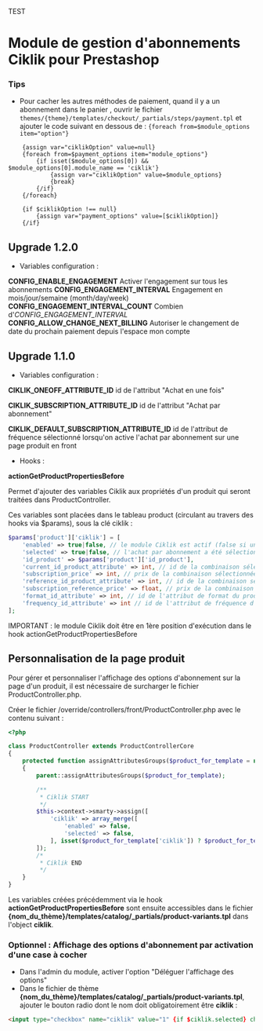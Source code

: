 TEST
# Module de gestion d'abonnements Ciklik pour Prestashop

### Tips

* Pour cacher les autres méthodes de paiement, quand il y a un abonnement dans le panier ,
ouvrir le fichier `themes/{theme}/templates/checkout/_partials/steps/payment.tpl` et ajouter le code suivant en dessous de :
`{foreach from=$module_options item="option"}`

```
    {assign var="ciklikOption" value=null}
    {foreach from=$payment_options item="module_options"}
        {if isset($module_options[0]) && $module_options[0].module_name == 'ciklik'}
            {assign var="ciklikOption" value=$module_options}
            {break}
        {/if}
    {/foreach}

    {if $ciklikOption !== null}
        {assign var="payment_options" value=[$ciklikOption]}
    {/if}
```

## Upgrade 1.2.0

- Variables configuration :

**CONFIG_ENABLE_ENGAGEMENT** Activer l'engagement sur tous les abonnements
**CONFIG_ENGAGEMENT_INTERVAL** Engagement en mois/jour/semaine (month/day/week)
**CONFIG_ENGAGEMENT_INTERVAL_COUNT** Combien d'*CONFIG_ENGAGEMENT_INTERVAL*
**CONFIG_ALLOW_CHANGE_NEXT_BILLING** Autoriser le changement de date du prochain paiement depuis l'espace mon compte

## Upgrade 1.1.0

- Variables configuration :

**CIKLIK_ONEOFF_ATTRIBUTE_ID** id de l'attribut "Achat en une fois"

**CIKLIK_SUBSCRIPTION_ATTRIBUTE_ID** id de l'attribut "Achat par abonnement"

**CIKLIK_DEFAULT_SUBSCRIPTION_ATTRIBUTE_ID** id de l'attribut de fréquence sélectionné lorsqu'on active l'achat par abonnement sur une page produit en front

- Hooks :

**actionGetProductPropertiesBefore**

Permet d'ajouter des variables Ciklik aux propriétés d'un produit qui seront traitées dans ProductController.

Ces variables sont placées dans le tableau product (circulant au travers des hooks via $params), sous la clé ciklik :

```php
$params['product']['ciklik'] = [
    'enabled' => true|false, // le module Ciklik est actif (false si un code VPC est actif)
    'selected' => true|false, // l'achat par abonnement a été sélectionné pour le produit affiché
    'id_product' => $params['product']['id_product'],
    'current_id_product_attribute' => int, // id de la combinaison sélectionnée
    'subscription_price' => int, // prix de la combinaison sélectionnée
    'reference_id_product_attribute' => int, // id de la combinaison sélectionnée en version "achat en une fois"
    'subscription_reference_price' => float, // prix de la combinaison sélectionnée en version "achat en une fois"
    'format_id_attribute' => int, // id de l'attribut de format du produit (ex unité, lot de 2,3,4...)
    'frequency_id_attribute' => int // id de l'attribut de fréquence d'abonnement sélectionné
];
```

IMPORTANT : le module Ciklik doit être en 1ère position d'exécution dans le hook actionGetProductPropertiesBefore


## Personnalisation de la page produit

Pour gérer et personnaliser l'affichage des options d'abonnement sur la page d'un produit, il est nécessaire de surcharger le fichier ProductController.php.

Créer le fichier /override/controllers/front/ProductController.php avec le contenu suivant :

```php
<?php

class ProductController extends ProductControllerCore
{
    protected function assignAttributesGroups($product_for_template = null)
    {
        parent::assignAttributesGroups($product_for_template);

        /**
         * Ciklik START
         */
        $this->context->smarty->assign([
            'ciklik' => array_merge([
                'enabled' => false,
                'selected' => false,
            ], isset($product_for_template['ciklik']) ? $product_for_template['ciklik'] : []),
        ]);
        /*
         * Ciklik END
         */
    }
}
```

Les variables créées précédemment via le hook **actionGetProductPropertiesBefore** sont ensuite accessibles dans le fichier **{nom_du_thème}/templates/catalog/_partials/product-variants.tpl** dans l'object **ciklik**.

### Optionnel : Affichage des options d'abonnement par activation d'une case à cocher

* Dans l'admin du module, activer l'option "Déléguer l'affichage des options"
* Dans le fichier de thème **{nom_du_thème}/templates/catalog/_partials/product-variants.tpl**, ajouter le bouton radio dont le nom doit obligatoirement être **ciklik** :
```html
<input type="checkbox" name="ciklik" value="1" {if $ciklik.selected} checked="checked"{/if}>
```
